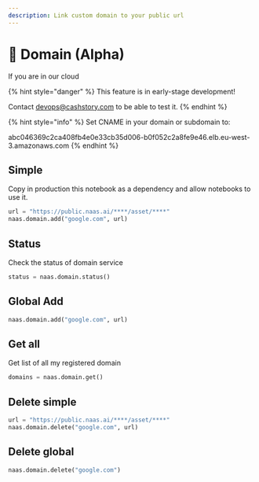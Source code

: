 ```yaml
---
description: Link custom domain to your public url
---
```


# 🏰 Domain (Alpha)

If you are in our cloud&#x20;

{% hint style="danger" %}
This feature is in early-stage development!&#x20;

Contact devops@cashstory.com  to be able to test it.
{% endhint %}

{% hint style="info" %}
Set CNAME in your domain or subdomain to: &#x20;

abc046369c2ca408fb4e0e33cb35d006-b0f052c2a8fe9e46.elb.eu-west-3.amazonaws.com
{% endhint %}

## Simple

Copy in production this notebook as a dependency and allow notebooks to use it.&#x20;

```python
url = "https://public.naas.ai/****/asset/****"
naas.domain.add("google.com", url)
```

## Status

Check the status of domain service

```python
status = naas.domain.status()
```

## Global Add

```python
naas.domain.add("google.com", url)
```

## Get all

Get list of all my registered domain

```python
domains = naas.domain.get()
```

## Delete simple

```python
url = "https://public.naas.ai/****/asset/****"
naas.domain.delete("google.com", url)
```

## Delete global

```python
naas.domain.delete("google.com")
```
